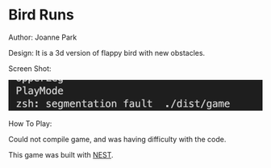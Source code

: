 # Bird Runs

Author: Joanne Park

Design: 
It is a 3d version of flappy bird with new obstacles. 

Screen Shot:

![Screen Shot](game.png)

How To Play:

Could not compile game, and was having difficulty with the code.

This game was built with [NEST](NEST.md).
